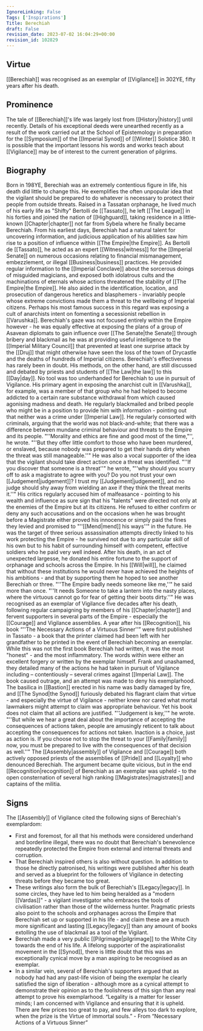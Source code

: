 ```yaml
---
IgnoreLinking: False
Tags: ['Inspirations']
Title: Berechiah
draft: False
revision_date: 2023-07-02 16:04:29+00:00
revision_id: 102829
---
```


## Virtue
[[Berechiah]] was recognised as an exemplar of [[Vigilance]] in 302YE, fifty years after his death.
## Prominence
The tale of [[Berechiah]]'s life was largely lost from [[History|history]] until recently. Details of his exceptional deeds were unearthed recently as a result of the work carried out at the School of Epistemology in preparation for the [[Symposium]] of the [[Imperial Synod]] of [[Winter]] Solstice 380. It is possible that the important lessons his words and works teach about [[Vigilance]] may be of interest to the current generation of pilgrims.
## Biography
Born in 198YE, Berechiah was an extremely contentious figure in life, his death did little to change this. He exemplifies the often unpopular idea that the vigilant should be prepared to do whatever is necessary to protect their people from outside threats. Raised in a Tassatan orphanage, he lived much of his early life as "Shifty" Bertolli de [[Tassato]], he left [[The League]] in his forties and joined the nation of [[Highguard]], taking residence in a little-known [[Chapter|chapter]] not far from Sybela where he finally became Berechiah.
From his earliest days, Berechiah had a natural talent for uncovering information, and judicious application of his abilities saw him rise to a position of influence within [[The Empire|the Empire]]. As Bertolli de [[Tassato]], he acted as an expert [[Witness|witness]] for the [[Imperial Senate]] on numerous occasions relating to financial mismanagement, embezzlement, or illegal [[Business|business]] practices. He provided regular information to the [[Imperial Conclave]] about the sorcerous doings of misguided magicians, and exposed both idolatrous cults and the machinations of eternals whose actions threatened the stability of [[The Empire|the Empire]]. 
He also aided in the identification, location, and prosecution of dangerous heretics and blasphemers - invariably people whose extreme convictions made them a threat to the wellbeing of Imperial citizens. Perhaps his most famous success in this regard was exposing a cult of anarchists intent on fomenting a secessionist rebellion in [[Varushka]]. Berechiah's gaze was not focused entirely within the Empire however - he was equally effective at exposing the plans of a group of Asavean diplomats to gain influence over [[The Senate|the Senate]] through bribery and blackmail as he was at providing useful intelligence to the [[Imperial Military Council]] that prevented at least one surprise attack by the [[Druj]] that might otherwise have seen the loss of the town of Drycastle and the deaths of hundreds of Imperial citizens.
Berechiah's effectiveness has rarely been in doubt. His methods, on the other hand, are still discussed and debated by priests and students of [[The Law|the law]] to this [[Day|day]]. No tool was too underhanded for Berechiah to use in pursuit of Vigilance. His primary agent in exposing the anarchist cult in [[Varushka]], for example, was a member of that group who he had helped to become addicted to a certain rare substance withdrawal from which caused agonising madness and death. He regularly blackmailed and bribed people who might be in a position to provide him with information - pointing out that neither was a crime under [[Imperial Law]]. He regularly consorted with criminals, arguing that the world was not black-and-white; that there was a difference between mundane criminal behaviour and threats to the Empire and its people. "''Morality and ethics are fine and good most of the time,"'', he wrote. "''But they offer little comfort to those who have been murdered, or enslaved, because nobody was prepared to get their hands dirty when the threat was still manageable.''" 
He was also a vocal supporter of the idea that the vigilant should take direct action once a threat was identified. "''If you discover that someone is a threat''" he wrote, "''why should you scurry off to ask a magistrate to agree with you? Do you not trust your own [[Judgement|judgement]]? I trust my [[Judgement|judgement]], and no judge should shy away from wielding an axe if they think the threat merits it.''" 
His critics regularly accused him of malfeasance - pointing to his wealth and influence as sure sign that his "talents" were directed not only at the enemies of the Empire but at its citizens. He refused to either confirm or deny any such accusations and on the occasions when he was brought before a Magistrate either proved his innocence or simply paid the fines they levied and promised to "''[[Mend|mend]] his ways''" in the future. He was the target of three serious assassination attempts directly linked to his work protecting the Empire - he survived not due to any particular skill of his own but to his habit of surrounding himself with competent, effective soldiers who he paid very well indeed.
After his death, in an act of unexpected largesse, he donated his entire fortune to the support of orphanage and schools across the Empire. In his [[Will|will]], he claimed that without these institutions he would never have achieved the heights of his ambitions - and that by supporting them he hoped to see another Berechiah or three. "''The Empire badly needs someone like me,''" he said more than once. "''It needs Someone to take a lantern into the nasty places, where the virtuous cannot go for fear of getting their boots dirty.''"
He was recognised as an exemplar of Vigilance five decades after his death, following regular campaigning by members of his [[Chapter|chapter]] and fervent supporters in several parts of the Empire - especially the [[Courage]] and Vigilance assemblies. A year after his [[Recognition]], his book “''The Necessary Actions of a Virtuous Sinner''” were first published in Tassato - a book that the printer claimed had been left with her grandfather to be printed in the event of Berechiah becoming an exemplar. While this was not the first book Berechiah had written, it was the most "honest" - and the most inflammatory. The words within were either an excellent forgery or written by the exemplar himself. Frank and unashamed, they detailed many of the actions he had taken in pursuit of Vigilance including – contentiously – several crimes against [[Imperial Law]]. The book caused outrage, and an attempt was made to deny his exemplarhood. The basilica in [[Bastion]] erected in his name was badly damaged by fire, and [[The Synod|the Synod]] furiously debated his flagrant claim that virtue - and especially the virtue of Vigilance - neither knew nor cared what mortal lawmakers might attempt to claim was appropriate behaviour.
Yet his book does not claim that all actions are justified. "''Judgement is key,''" he wrote. "''But while we hear a great deal about the importance of accepting the consequences of actions taken, people are amusingly reticent to talk about accepting the consequences for actions not taken. Inaction is a choice, just as action is. If you choose not to stop the threat to your [[Family|family]] now, you must be prepared to live with the consequences of that decision as well.''"
The [[Assembly|assembly]] of Vigilance and [[Courage]] both actively opposed priests of the assemblies of [[Pride]] and [[Loyalty]] who denounced Berechiah. The argument became quite vicious, but in the end [[Recognition|recognition]] of Berechiah as an exemplar was upheld - to the open consternation of several high ranking [[Magistrates|magistrates]] and captains of the militia.
## Signs
The [[Assembly]] of Vigilance cited the following signs of Berechiah's exemplardom:
* First and foremost, for all that his methods were considered underhand and borderline illegal, there was no doubt that Berechiah's benevolence repeatedly protected the Empire from external and internal threats and corruption.
* That Berechiah inspired others is also without question. In addition to those he directly patronised, his writings were published after his death and served as a blueprint for the followers of Vigilance in detecting threats before they became too great. 
* These writings also form the bulk of Berechiah's [[Legacy|legacy]]. In some circles, they have led to him being heralded as a "modern [[Vardas]]" - a vigilant investigator who embraces the tools of civilisation rather than those of the wilderness hunter. Pragmatic priests also point to the schools and orphanages across the Empire that Berechiah set up or supported in his life - and claim these are a much more significant and lasting [[Legacy|legacy]] than any amount of books extolling the use of blackmail as a tool of the Vigilant. 
* Berechiah made a very public [[Pilgrimage|pilgrimage]] to the White City towards the end of his life. A lifelong supporter of the aspirationalist movement in the [[Synod]], there is little doubt that this was an exceptionally cynical move by a man aspiring to be recognised as an exemplar.
* In a similar vein, several of Berechiah's supporters argued that as nobody had had any past-life vision of being the exemplar he clearly satisfied the sign of liberation - although more as a cynical attempt to demonstrate their opinion as to the foolishness of this sign than any real attempt to prove his exemplarhood.
“Legality is a matter for lesser minds; I am concerned with Vigilance and ensuring that it is upheld. There are few prices too great to pay, and few alleys too dark to explore, when the prize is the Virtue of immortal souls.” - From “Necessary Actions of a Virtuous Sinner”